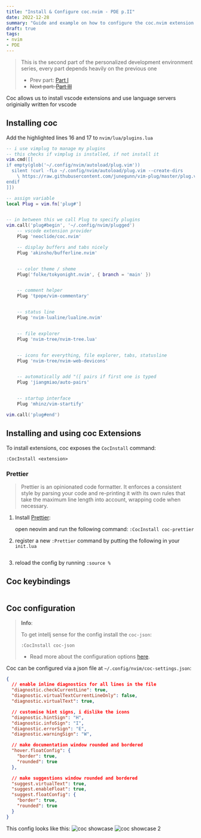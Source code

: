 ```yaml
---
title: "Install & Configure coc.nvim - PDE p.II"
date: 2022-12-28
summary: "Guide and example on how to configure the coc.nvim extension and lsp provider (config and keybinds)"
draft: true
tags:
- nvim
- PDE
---
```


> This is the second part of the personalized development environment series, every part depends heavily on the previous one 
> - Prev part: [Part I](/posts/2022/neovim-ped-1/)
> - ~~Next part: [Part III](/posts/2022/configure-fzf-nvim/)~~

Coc allows us to install vscode extensions and use language servers originially written for vscode

## Installing coc

Add the highlighted lines 16 and 17 to `nvim/lua/plugins.lua`

```lua {hl_lines=[16,17]}
-- i use vimplug to manage my plugins
-- this checks if vimplug is installed, if not install it
vim.cmd([[
if empty(glob('~/.config/nvim/autoload/plug.vim'))
  silent !curl -fLo ~/.config/nvim/autoload/plug.vim --create-dirs
    \ https://raw.githubusercontent.com/junegunn/vim-plug/master/plug.vim
endif
]])

-- assign variable
local Plug = vim.fn['plug#']


-- in between this we call Plug to specify plugins
vim.call('plug#begin', '~/.config/nvim/plugged')
    -- vscode extension provider
    Plug 'neoclide/coc.nvim'

    -- display buffers and tabs nicely
    Plug 'akinsho/bufferline.nvim'


    -- color theme / sheme
    Plug('folke/tokyonight.nvim', { branch = 'main' })


    -- comment helper
    Plug 'tpope/vim-commentary'


    -- status line
    Plug 'nvim-lualine/lualine.nvim'


    -- file explorer
    Plug 'nvim-tree/nvim-tree.lua'


    -- icons for everything, file explorer, tabs, statusline
    Plug 'nvim-tree/nvim-web-devicons'


    -- automatically add "([ pairs if first one is typed
    Plug 'jiangmiao/auto-pairs'


    -- startup interface
    Plug 'mhinz/vim-startify'

vim.call('plug#end')
```

## Installing and using coc Extensions

To install extensions, coc exposes the `CocInstall` command:
```vim
:CocInstall <extension>
```

### Prettier

> Prettier is an opinionated code formatter. 
> It enforces a consistent style by parsing your code and re-printing 
> it with its own rules that take the maximum line length into account, wrapping code when necessary.

1. Install [Prettier](https://github.com/neoclide/coc-prettier):

   open neovim and run the following command: `:CocInstall coc-prettier`

2. register a new `:Prettier` command by putting the following in your `init.lua`

```lua
```

3. reload the config by running `:source %`

## Coc keybindings
```lua
```

## Coc configuration

> **Info**:
> 
> To get intellj sense for the config install the `coc-json`:
> ```text
> :CocInstall coc-json
> ```
> 
> - Read more about the configuration options [here](https://github.com/neoclide/coc.nvim/wiki/Using-the-configuration-file).

Coc can be configured via a json file at `~/.config/nvim/coc-settings.json`:

```json
{
  // enable inline diagnostics for all lines in the file
  "diagnostic.checkCurrentLine": true,
  "diagnostic.virtualTextCurrentLineOnly": false,
  "diagnostic.virtualText": true,

  // customise hint signs, i dislike the icons
  "diagnostic.hintSign": "H",
  "diagnostic.infoSign": "I",
  "diagnostic.errorSign": "E",
  "diagnostic.warningSign": "W",

  // make documentation window rounded and bordered
  "hover.floatConfig": {
    "border": true,
    "rounded": true
  },

  // make suggestions window rounded and bordered
  "suggest.virtualText": true,
  "suggest.enableFloat": true,
  "suggest.floatConfig": {
    "border": true,
    "rounded": true
  }
}
```

This config looks like this:
![coc showcase](/vim/coc.webp)
![coc showcase 2](/vim/coc2.webp)
